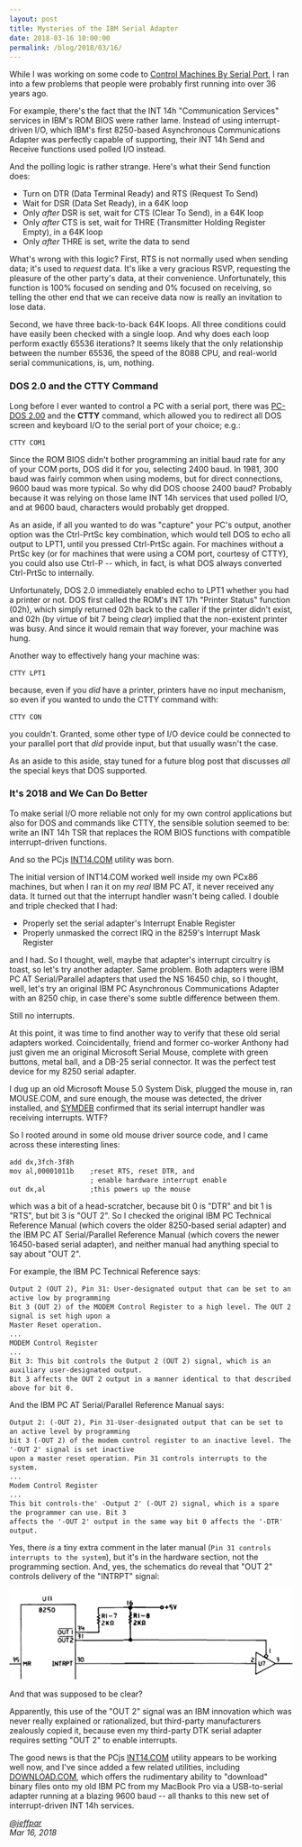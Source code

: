 ```yaml
---
layout: post
title: Mysteries of the IBM Serial Adapter
date: 2018-03-16 10:00:00
permalink: /blog/2018/03/16/
---
```


While I was working on some code to [Control Machines By Serial Port](/blog/2018/03/10/), I ran into a few
problems that people were probably first running into over 36 years ago.

For example, there's the fact that the INT 14h "Communication Services" services in IBM's ROM BIOS were
rather lame.  Instead of using interrupt-driven I/O, which IBM's first 8250-based Asynchronous Communications
Adapter was perfectly capable of supporting, their INT 14h Send and Receive functions used polled I/O instead.

And the polling logic is rather strange.  Here's what their Send function does:

- Turn on DTR (Data Terminal Ready) and RTS (Request To Send)
- Wait for DSR (Data Set Ready), in a 64K loop
- Only *after* DSR is set, wait for CTS (Clear To Send), in a 64K loop
- Only *after* CTS is set, wait for THRE (Transmitter Holding Register Empty), in a 64K loop
- Only *after* THRE is set, write the data to send

What's wrong with this logic?  First, RTS is not normally used when sending data; it's used to *request* data.
It's like a very gracious RSVP, requesting the pleasure of the other party's data, at their convenience.
Unfortunately, this function is 100% focused on sending and 0% focused on receiving, so telling the other end
that we can receive data now is really an invitation to lose data.

Second, we have three back-to-back 64K loops.  All three conditions could have easily been checked with a single
loop.  And why does each loop perform exactly 65536 iterations?  It seems likely that the only relationship between
the number 65536, the speed of the 8088 CPU, and real-world serial communications, is, um, nothing.

### DOS 2.0 and the CTTY Command

Long before I ever wanted to control a PC with a serial port, there was [PC-DOS 2.00](/disks/pcx86/dos/ibm/2.00/)
and the **CTTY** command, which allowed you to redirect all DOS screen and keyboard I/O to the serial port of your
choice; e.g.:

    CTTY COM1

Since the ROM BIOS didn't bother programming an initial baud rate for any of your COM ports, DOS did it for you,
selecting 2400 baud.  In 1981, 300 baud was fairly common when using modems, but for direct connections, 9600 baud was
more typical.  So why did DOS choose 2400 baud?  Probably because it was relying on those lame INT 14h services that
used polled I/O, and at 9600 baud, characters would probably get dropped.

As an aside, if all you wanted to do was "capture" your PC's output, another option was the Ctrl-PrtSc key combination,
which would tell DOS to echo all output to LPT1, until you pressed Ctrl-PrtSc again.  For machines without a PrtSc
key (or for machines that were using a COM port, courtesy of CTTY), you could also use Ctrl-P -- which, in fact, is what
DOS always converted Ctrl-PrtSc to internally.

Unfortunately, DOS 2.0 immediately enabled echo to LPT1 whether you had a printer or not.  DOS first called the
ROM's INT 17h "Printer Status" function (02h), which simply returned 02h back to the caller if the printer didn't
exist, and 02h (by virtue of bit 7 being *clear*) implied that the non-existent printer was busy.  And since it would
remain that way forever, your machine was hung.

Another way to effectively hang your machine was:

    CTTY LPT1

because, even if you *did* have a printer, printers have no input mechanism, so even if you wanted to undo
the CTTY command with:

    CTTY CON

you couldn't.  Granted, some other type of I/O device could be connected to your parallel port that *did* provide
input, but that usually wasn't the case.

As an aside to this aside, stay tuned for a future blog post that discusses *all* the special keys that DOS supported.

### It's 2018 and We Can Do Better

To make serial I/O more reliable not only for my own control applications but also for DOS and commands like CTTY,
the sensible solution seemed to be: write an INT 14h TSR that replaces the ROM BIOS functions with compatible
interrupt-driven functions.

And so the PCjs [INT14.COM](/tests/pcx86/testmon/int14/) utility was born.

The initial version of INT14.COM worked well inside my own PCx86 machines, but when I ran it on my *real* IBM PC AT,
it never received any data.  It turned out that the interrupt handler wasn't being called.  I double and triple
checked that I had:

- Properly set the serial adapter's Interrupt Enable Register
- Properly unmasked the correct IRQ in the 8259's Interrupt Mask Register

and I had.  So I thought, well, maybe that adapter's interrupt circuitry is toast, so let's try another adapter.  Same
problem.  Both adapters were IBM PC AT Serial/Parallel adapters that used the NS 16450 chip, so I thought, well, let's
try an original IBM PC Asynchronous Communications Adapter with an 8250 chip, in case there's some subtle difference
between them.

Still no interrupts.

At this point, it was time to find another way to verify that these old serial adapters worked.  Coincidentally,
friend and former co-worker Anthony had just given me an original Microsoft Serial Mouse, complete with green buttons,
metal ball, and a DB-25 serial connector.  It was the perfect test device for my 8250 serial adapter.

I dug up an old Microsoft Mouse 5.0 System Disk, plugged the mouse in, ran MOUSE.COM, and sure enough, the mouse
was detected, the driver installed, and [SYMDEB](/blog/2018/02/25/) confirmed that its serial interrupt handler was
receiving interrupts.  WTF?

So I rooted around in some old mouse driver source code, and I came across these interesting lines:

    add dx,3fch-3f8h
    mov al,00001011b    ;reset RTS, reset DTR, and
                        ; enable hardware interrupt enable
    out dx,al           ;this powers up the mouse

which was a bit of a head-scratcher, because bit 0 is "DTR" and bit 1 is "RTS", but bit 3 is "OUT 2".  So I checked
the original IBM PC Technical Reference Manual (which covers the older 8250-based serial adapter) and the IBM PC AT
Serial/Parallel Reference Manual (which covers the newer 16450-based serial adapter), and neither manual had anything
special to say about "OUT 2".

For example, the IBM PC Technical Reference says:

    Output 2 (OUT 2), Pin 31: User-designated output that can be set to an active low by programming
    Bit 3 (OUT 2) of the MODEM Control Register to a high level. The OUT 2 signal is set high upon a
    Master Reset operation.
    ...
    MODEM Control Register
    ...
    Bit 3: This bit controls the Output 2 (OUT 2) signal, which is an auxiliary user-designated output.
    Bit 3 affects the OUT 2 output in a manner identical to that described above for bit 0.

And the IBM PC AT Serial/Parallel Reference Manual says:

    Output 2: (-OUT 2), Pin 31-User-designated output that can be set to an active level by programming
    bit 3 (-OUT 2) of the modem control register to an inactive level. The '-OUT 2' signal is set inactive
    upon a master reset operation. Pin 31 controls interrupts to the system.
    ...
    Modem Control Register
    ...
    This bit controls-the' -Output 2' (-OUT 2) signal, which is a spare the programmer can use. Bit 3
    affects the '-OUT 2' output in the same way bit 0 affects the '-DTR' output.

Yes, there *is* a tiny extra comment in the later manual (`Pin 31 controls interrupts to the system`),
but it's in the hardware section, not the programming section.  And, yes, the schematics do reveal that
"OUT 2" controls delivery of the "INTRPT" signal:

![IBM RS-232-OUT2](/blog/images/ibm-rs232-out2.png)

And that was supposed to be clear?

Apparently, this use of the "OUT 2" signal was an IBM innovation which was never really explained or rationalized,
but third-party manufacturers zealously copied it, because even my third-party DTK serial adapter requires setting
"OUT 2" to enable interrupts.

The good news is that the PCjs [INT14.COM](/tests/pcx86/testmon/int14/INT14.TXT) utility appears to be working well
now, and I've since added a few related utilities, including [DOWNLOAD.COM](/tests/pcx86/testmon/int14/DOWNLOAD.TXT),
which offers the rudimentary ability to "download" binary files onto my old IBM PC from my MacBook Pro via a 
USB-to-serial adapter running at a blazing 9600 baud -- all thanks to this new set of interrupt-driven INT 14h services.

*[@jeffpar](http://twitter.com/jeffpar)*  
*Mar 16, 2018*
